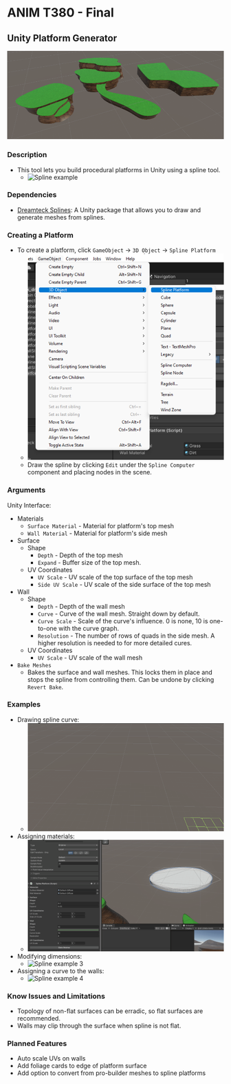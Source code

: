 # ANIM T380 - Final

## Unity Platform Generator
![Spline example](ui/exampleScene.png)

### Description

- This tool lets you build procedural platforms in Unity using a spline tool.
  - ![Spline example](ui/platformGen_01.gif)

### Dependencies

- [Dreamteck Splines](https://assetstore.unity.com/packages/tools/utilities/dreamteck-splines-61926): A Unity package that allows you to draw and generate meshes from splines. 

### Creating a Platform
- To create a platform, click `GameObject` -> `3D Object` -> `Spline Platform`
  - ![Create spline platform](ui/createSplinePlatform.png)
  - Draw the spline by clicking `Edit` under the `Spline Computer` component and placing nodes in the scene.

### Arguments

Unity Interface:

- Materials
    - `Surface Material` - Material for platform's top mesh
    - `Wall Material` - Material for platform's side mesh
- Surface
    - Shape
        - `Depth` - Depth of the top mesh
        - `Expand` - Buffer size of the top mesh. 
    - UV Coordinates
        - `UV Scale` - UV scale of the top surface of the top mesh
        - `Side UV Scale` - UV scale of the side surface of the top mesh
- Wall
    - Shape
        - `Depth` - Depth of the wall mesh
        - `Curve` - Curve of the wall mesh. Straight down by default.
        - `Curve Scale` - Scale of the curve's influence. 0 is none, 10 is one-to-one with the curve graph.
        - `Resolution` - The number of rows of quads in the side mesh. A higher resolution is needed to for more detailed cures.
    - UV Coordinates
        - `UV Scale` - UV scale of the wall mesh
- `Bake Meshes`
    - Bakes the surface and wall meshes. This locks them in place and stops the spline from controlling them. Can be undone by clicking `Revert Bake`.

### Examples

- Drawing spline curve:
  - ![Spline example 1](ui/platformGen_02.gif)
- Assigning materials:
  -  ![Spline example 2](ui/platformGen_03.gif)
- Modifying dimensions:
  -  ![Spline example 3](ui/platformGen_04.gif)
- Assigning a curve to the walls:
  -  ![Spline example 4](ui/platformGen_05.gif)

### Know Issues and Limitations

- Topology of non-flat surfaces can be erradic, so flat surfaces are recommended.
- Walls may clip through the surface when spline is not flat.

### Planned Features

- Auto scale UVs on walls
- Add foliage cards to edge of platform surface
- Add option to convert from pro-builder meshes to spline platforms